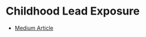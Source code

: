 # Childhood Lead Exposure
+ [Medium Article](https://medium.com/@fortheloveofsec/childhood-lead-exposure-857571de1b38)
